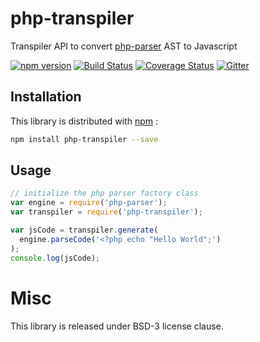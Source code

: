 # php-transpiler

Transpiler API to convert [php-parser](https://github.com/glayzzle/php-parser) AST to Javascript


[![npm version](https://badge.fury.io/js/php-transpiler.svg)](https://www.npmjs.com/package/php-transpiler)
[![Build Status](https://travis-ci.org/glayzzle/php-transpiler.svg?branch=master)](https://travis-ci.org/glayzzle/php-transpiler)
[![Coverage Status](https://coveralls.io/repos/github/glayzzle/php-transpiler/badge.svg?branch=master)](https://coveralls.io/github/glayzzle/php-transpiler?branch=master)
[![Gitter](https://img.shields.io/badge/GITTER-join%20chat-green.svg)](https://gitter.im/glayzzle/Lobby)

Installation
------------

This library is distributed with [npm](https://www.npmjs.com/package/php-transpiler) :

```sh
npm install php-transpiler --save
```

Usage
-----

```js
// initialize the php parser factory class
var engine = require('php-parser');
var transpiler = require('php-transpiler');

var jsCode = transpiler.generate(
  engine.parseCode('<?php echo "Hello World";')
);
console.log(jsCode);
```

# Misc

This library is released under BSD-3 license clause.
